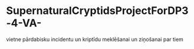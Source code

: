 # SupernaturalCryptidsProjectForDP3-4-VA-
vietne pārdabisku incidentu un kriptīdu meklēšanai un ziņošanai par tiem
